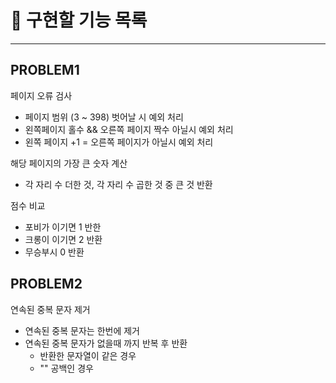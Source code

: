 # 🚀 구현할 기능 목록

--- 

## PROBLEM1

페이지 오류 검사
- 페이지 범위 (3 ~ 398) 벗어날 시 예외 처리
- 왼쪽페이지 홀수 && 오른쪽 페이지 짝수 아닐시 예외 처리
- 왼쪽 페이지 +1 = 오른쪽 페이지가 아닐시 예외 처리

해당 페이지의 가장 큰 숫자 계산
- 각 자리 수 더한 것, 각 자리 수 곱한 것 중 큰 것 반환

점수 비교
- 포비가 이기면 1 반한
- 크롱이 이기면 2 반환
- 무승부시 0 반환

## PROBLEM2

연속된 중복 문자 제거
- 연속된 중복 문자는 한번에 제거
- 연속된 중복 문자가 없을때 까지 반복 후 반환
  - 반환한 문자열이 같은 경우
  - "" 공백인 경우